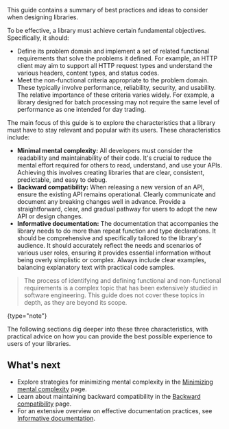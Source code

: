[//]: # (title: Introduction)

This guide contains a summary of best practices and ideas to consider when designing libraries.

To be effective, a library must achieve certain fundamental objectives. Specifically, it should:

* Define its problem domain and implement a set of related functional requirements that solve the problems it defined. 
For example, an HTTP client may aim to support all HTTP request types and understand the various headers, content types, and status codes.
* Meet the non-functional criteria appropriate to the problem domain. These typically involve performance, reliability, security, and usability. 
The relative importance of these criteria varies widely. For example, a library designed for batch processing may not require the same level of performance as one intended for day trading.

The main focus of this guide is to explore the characteristics that a library must have to stay relevant and popular with its users. These characteristics include:

* **Minimal mental complexity:**  All developers must consider the readability and maintainability of their code. It's crucial to reduce the mental effort required for others to read, understand, and use your APIs. Achieving this involves creating libraries that are clear, consistent, predictable, and easy to debug.
* **Backward compatibility:** When releasing a new version of an API, ensure the existing API remains operational. Clearly communicate and document any breaking changes well in advance. Provide a straightforward, clear, and gradual pathway for users to adopt the new API or design changes.
* **Informative documentation:** The documentation that accompanies the library needs to do more than repeat function and type declarations. It should be comprehensive and specifically tailored to the library's audience. It should accurately reflect the needs and scenarios of various user roles, ensuring it provides essential information without being overly simplistic or complex. Always include clear examples, balancing explanatory text with practical code samples.

> The process of identifying and defining functional and non-functional requirements is a complex topic that has been extensively studied in software engineering. 
> This guide does not cover these topics in depth, as they are beyond its scope.
> 
{type="note"}

The following sections dig deeper into these three characteristics, with practical advice on how you can provide the 
best possible experience to users of your libraries.

## What's next

* Explore strategies for minimizing mental complexity in the [Minimizing mental complexity](api-guidelines-minimizing-mental-complexity.md) page.
* Learn about maintaining backward compatibility in the [Backward compatibility](api-guidelines-backward-compatibility.md) page.
* For an extensive overview on effective documentation practices, see [Informative documentation](api-guidelines-informative-documentation.md).